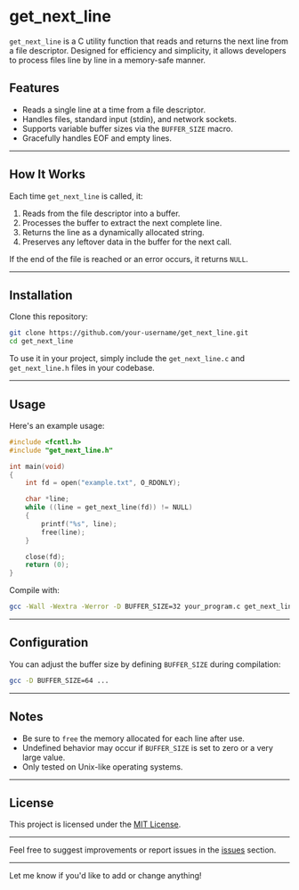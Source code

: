 # get_next_line

`get_next_line` is a C utility function that reads and returns the next line from a file descriptor. Designed for efficiency and simplicity, it allows developers to process files line by line in a memory-safe manner.

## Features

- Reads a single line at a time from a file descriptor.
- Handles files, standard input (stdin), and network sockets.
- Supports variable buffer sizes via the `BUFFER_SIZE` macro.
- Gracefully handles EOF and empty lines.

---

## How It Works

Each time `get_next_line` is called, it:
1. Reads from the file descriptor into a buffer.
2. Processes the buffer to extract the next complete line.
3. Returns the line as a dynamically allocated string.
4. Preserves any leftover data in the buffer for the next call.

If the end of the file is reached or an error occurs, it returns `NULL`.

---

## Installation

Clone this repository:

```bash
git clone https://github.com/your-username/get_next_line.git
cd get_next_line
```

To use it in your project, simply include the `get_next_line.c` and `get_next_line.h` files in your codebase.

---

## Usage

Here's an example usage:

```c
#include <fcntl.h>
#include "get_next_line.h"

int main(void)
{
    int fd = open("example.txt", O_RDONLY);

    char *line;
    while ((line = get_next_line(fd)) != NULL)
    {
        printf("%s", line);
        free(line);
    }

    close(fd);
    return (0);
}
```

Compile with:

```bash
gcc -Wall -Wextra -Werror -D BUFFER_SIZE=32 your_program.c get_next_line.c -o your_program
```

---

## Configuration

You can adjust the buffer size by defining `BUFFER_SIZE` during compilation:

```bash
gcc -D BUFFER_SIZE=64 ...
```

---

## Notes

- Be sure to `free` the memory allocated for each line after use.
- Undefined behavior may occur if `BUFFER_SIZE` is set to zero or a very large value.
- Only tested on Unix-like operating systems.

---

## License

This project is licensed under the [MIT License](LICENSE).

---

Feel free to suggest improvements or report issues in the [issues](https://github.com/your-username/get_next_line/issues) section.

---

Let me know if you'd like to add or change anything!
